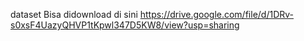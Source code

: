 dataset Bisa didownload di sini https://drive.google.com/file/d/1DRv-s0xsF4UazyQHVP1tKpwl347D5KW8/view?usp=sharing
